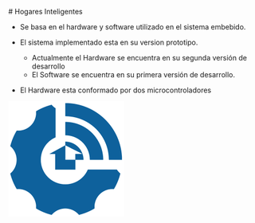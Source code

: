 ﻿﻿# Hogares Inteligentes
- Se basa en el hardware y software utilizado en el sistema embebido.
- El sistema implementado esta en su version prototipo.
  - Actualmente el Hardware se encuentra en su segunda versión de desarrollo
  - El Software se encuentra en su primera versión de desarrollo.

- El Hardware esta conformado por dos microcontroladores

![Image text](https://github.com/ecuaiot/HogaresInteligentes/blob/master/src/data/img/esp32.png)

